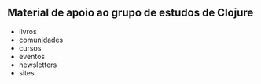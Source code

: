 ## Material de apoio ao grupo de estudos de Clojure

- livros
- comunidades
- cursos
- eventos
- newsletters
- sites
